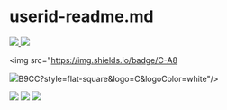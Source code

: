 # userid-readme.md
<span>
  <a href="[https://www.instagram.com/6unoyunr](https://www.instagram.com/sng0xald_hoon?igsh=MTVrb25maGcyMXBleg%3D%3D&utm_source=qr)/">
    <img src="https://img.shields.io/badge/Instagram-ff69b4?style=plastic&logo=Instagram&logoColor=white"/>
  </a>
</span>

<img src="https://img.shields.io/badge/Adobe-FF0000?style=flat-square&logo=Adobe&logoColor=white"/>


<img src="https://img.shields.io/badge/C-A8
  
  <img src="https://img.shields.io/badge/C++-00599C?style=flat-square&logo=C%2B%2B&logoColor=white"/>B9CC?style=flat-square&logo=C&logoColor=white"/>

  <img src="https://img.shields.io/badge/GitHub-181717?style=flat-square&logo=GitHub&logoColor=white"/>



  <img src="https://img.shields.io/badge/Visual Studio Code-007ACC?style=flat-square&logo=Visual Studio Code&logoColor=white"/>

  <img src="https://img.shields.io/badge/Visual Studio-5C2D91?style=flat-square&logo=Visual Studio&logoColor=white"/>
